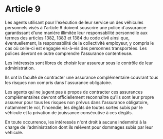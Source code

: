 # Article 9

Les agents utilisant pour l'exécution de leur service un des véhicules personnels visés à l'article 6 doivent souscrire une police d'assurance garantissant d'une manière illimitée leur responsabilité personnelle aux termes des articles 1382, 1383 et 1384 du code civil ainsi que, éventuellement, la responsabilité de la collectivité employeur, y compris le cas où celle-ci est engagée vis-à-vis des personnes transportées. Les polices devront en outre comprendre l'assurance contentieuse.

Les intéressés sont libres de choisir leur assureur sous le contrôle de leur administration.

Ils ont la faculté de contracter une assurance complémentaire couvrant tous les risques non compris dans l'assurance obligatoire.

Les agents qui ne jugent pas à propos de contracter ces assurances complémentaires devront officiellement reconnaître qu'ils sont leur propre assureur pour tous les risques non prévus dans l'assurance obligatoire, notamment le vol, l'incendie, les dégâts de toutes sortes subis par le véhicule et la privation de jouissance consécutive à ces dégâts.

En toute occurrence, les intéressés n'ont droit à aucune indemnité à la charge de l'administration dont ils relèvent pour dommages subis par leur véhicule.
